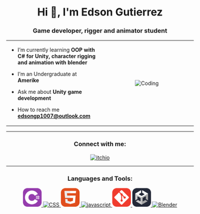 
<h1 align="center">Hi 👋, I'm Edson Gutierrez</h1>
<h3 align="center">Game developer, rigger and animator student</h3>

<table align="center">
<tr border="none">
<td width="50%" align="left">
  
- I’m currently learning **OOP with C# for Unity, character rigging and animation with blender**

- I’m an Undergraduate at **Amerike**

- Ask me about **Unity game development**

- How to reach me **edsongp1007@outlook.com**

</td>
<td width="50%" align="center">

  <img align="center" alt="Coding" width="450" src="https://cdn.dribbble.com/users/28716/screenshots/1886991/media/a085bb2810f257d54ecadfe9ff4abed5.gif">
 
  </td>
</tr>
</table>

---

<h3 align="center">Connect with me:</h3>
<p align="center">
  <a href="https://teseo723.itch.io" target="blank"><img align="center" src="https://avatars.githubusercontent.com/u/14803619?s=200&v=4" alt="itchio" height="50" width="50" />
  </a>
</p>

---

<h3 align="center">Languages and Tools:</h3>
<p align="center">
  <a href="https://dotnet.microsoft.com/es-es/languages/csharp" target="_blank" rel="noreferrer"> <img src="https://raw.githubusercontent.com/tandpfun/skill-icons/de91fca307a83d75fc5b1f6ce24540454acead41/icons/CS.svg" alt="C#" width="50" height="50"/> 
  </a> 
  <a href="https://developer.mozilla.org/es/docs/Web/CSS" target="_blank" rel="noreferrer"> <img src="https://diziglobalsolution.com/wp-content/uploads/2023/04/logo-css-3-1536.png" alt="CSS" width="50" height="50"/> 
  </a> 
   <a href="https://www.w3.org/html/" target="_blank" rel="noreferrer"> <img src="https://raw.githubusercontent.com/tandpfun/skill-icons/de91fca307a83d75fc5b1f6ce24540454acead41/icons/HTML.svg" alt="html5" width="50" height="50"/> </a>  
  <a href="https://developer.mozilla.org/en-US/docs/Web/JavaScript" target="_blank" rel="noreferrer"> <img src="https://upload.wikimedia.org/wikipedia/commons/thumb/6/6a/JavaScript-logo.png/800px-JavaScript-logo.png" alt="javascript" width="50" height="50"/> 
  </a>
  <a href="https://git-scm.com/" target="_blank" rel="noreferrer"> <img src="https://raw.githubusercontent.com/tandpfun/skill-icons/de91fca307a83d75fc5b1f6ce24540454acead41/icons/Git.svg" alt="git" width="50" height="50"/> 
  </a>   
  <a href="https://unity.com/es" target="_blank" rel="noreferrer"> <img src="https://raw.githubusercontent.com/tandpfun/skill-icons/de91fca307a83d75fc5b1f6ce24540454acead41/icons/Unity-Dark.svg" alt="Unity" width="50" height="50"/> 
  </a> 
  <a href="https://www.blender.org" target="_blank" rel="noreferrer"> <img src="https://upload.wikimedia.org/wikipedia/commons/thumb/0/0c/Blender_logo_no_text.svg/2503px-Blender_logo_no_text.svg.png" alt="Blender" width="50" height="50"/> 
  </a>
</p>
